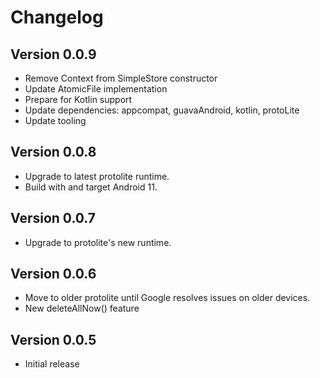 Changelog
=========

Version 0.0.9
----------------------------
* Remove Context from SimpleStore constructor
* Update AtomicFile implementation
* Prepare for Kotlin support
* Update dependencies: appcompat, guavaAndroid, kotlin, protoLite
* Update tooling


Version 0.0.8
----------------------------
* Upgrade to latest protolite runtime.
* Build with and target Android 11.

Version 0.0.7
----------------------------
* Upgrade to protolite's new runtime.

Version 0.0.6
----------------------------

* Move to older protolite until Google resolves issues on older devices.
* New deleteAllNow() feature

Version 0.0.5
----------------------------

* Initial release
